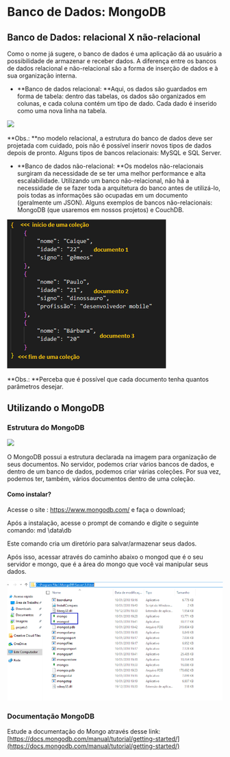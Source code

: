# Banco de Dados: MongoDB

## Banco de Dados: relacional X não-relacional

Como o nome já sugere, o banco de dados é uma aplicação dá ao usuário a possibilidade de armazenar e receber dados. A diferença entre os bancos de dados relacional e não-relacional são a forma de inserção de dados e à sua organização interna.

* **Banco de dados relacional: **Aqui, os dados são guardados em forma de tabela: dentro das tabelas, os dados são organizados em colunas, e cada coluna contém um tipo de dado. Cada dado é inserido como uma nova linha na tabela.

![](http://www.totalcross.com/blog/wp-content/uploads/2017/10/Exemplo-Banco-de-Dados.png)

**Obs.: **no modelo relacional, a estrutura do banco de dados deve ser projetada com cuidado, pois não é possível inserir novos tipos de dados depois de pronto. Alguns tipos de bancos relacionais: MySQL e SQL Server.

* **Banco de dados não-relacional: **Os modelos não-relacionais surgiram da necessidade de se ter uma melhor performance e alta escalabilidade. Utilizando um banco não-relacional, não há a necessidade de se fazer toda a arquitetura do banco antes de utilizá-lo, pois todas as informações são ocupadas em um documento \(geralmente um JSON\). Alguns exemplos de bancos não-relacionais: MongoDB \(que usaremos em nossos projetos\) e CouchDB.

![](/assets/Capturar.PNG)

**Obs.: **Perceba que é possível que cada documento tenha quantos parâmetros desejar.

## Utilizando o MongoDB

### Estrutura do MongoDB

![](https://image.slidesharecdn.com/mongodbhalloweenparty-141031014902-conversion-gate01/95/mongo-db-halloween-party-8-638.jpg?cb=1414720310)

O MongoDB possui a estrutura declarada na imagem para organização de seus documentos. No servidor, podemos criar vários bancos de dados, e dentro de um banco de dados, podemos criar várias coleções. Por sua vez, podemos ter, também, vários documentos dentro de uma coleção.

#### Como instalar?

Acesse o site : https://www.mongodb.com/ e faça o download;

Após a instalação, acesse o prompt de comando e digite o seguinte comando: md \data\db 

Este comando cria um diretório para salvar/armazenar seus dados.

Após isso, acessar através do caminho abaixo o mongod que é o seu servidor e mongo, que é a área do mongo que você vai manipular seus dados.

![](/assets/mongo.png)

### Documentação MongoDB

Estude a documentação do Mongo através desse link: [https://docs.mongodb.com/manual/tutorial/getting-started/](https://docs.mongodb.com/manual/tutorial/getting-started/)

